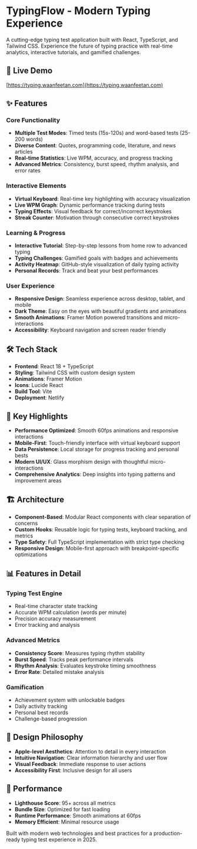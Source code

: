 # TypingFlow - Modern Typing Experience

A cutting-edge typing test application built with React, TypeScript, and Tailwind CSS. Experience the future of typing practice with real-time analytics, interactive tutorials, and gamified challenges.

## 🚀 Live Demo
[https://typing.waanfeetan.com](https://typing.waanfeetan.com)

## ✨ Features

### Core Functionality
- **Multiple Test Modes**: Timed tests (15s-120s) and word-based tests (25-200 words)
- **Diverse Content**: Quotes, programming code, literature, and news articles
- **Real-time Statistics**: Live WPM, accuracy, and progress tracking
- **Advanced Metrics**: Consistency, burst speed, rhythm analysis, and error rates

### Interactive Elements
- **Virtual Keyboard**: Real-time key highlighting with accuracy visualization
- **Live WPM Graph**: Dynamic performance tracking during tests
- **Typing Effects**: Visual feedback for correct/incorrect keystrokes
- **Streak Counter**: Motivation through consecutive correct keystrokes

### Learning & Progress
- **Interactive Tutorial**: Step-by-step lessons from home row to advanced typing
- **Typing Challenges**: Gamified goals with badges and achievements
- **Activity Heatmap**: GitHub-style visualization of daily typing activity
- **Personal Records**: Track and beat your best performances

### User Experience
- **Responsive Design**: Seamless experience across desktop, tablet, and mobile
- **Dark Theme**: Easy on the eyes with beautiful gradients and animations
- **Smooth Animations**: Framer Motion powered transitions and micro-interactions
- **Accessibility**: Keyboard navigation and screen reader friendly

## 🛠️ Tech Stack

- **Frontend**: React 18 + TypeScript
- **Styling**: Tailwind CSS with custom design system
- **Animations**: Framer Motion
- **Icons**: Lucide React
- **Build Tool**: Vite
- **Deployment**: Netlify

## 🎯 Key Highlights

- **Performance Optimized**: Smooth 60fps animations and responsive interactions
- **Mobile-First**: Touch-friendly interface with virtual keyboard support
- **Data Persistence**: Local storage for progress tracking and personal bests
- **Modern UI/UX**: Glass morphism design with thoughtful micro-interactions
- **Comprehensive Analytics**: Deep insights into typing patterns and improvement areas

## 🏗️ Architecture

- **Component-Based**: Modular React components with clear separation of concerns
- **Custom Hooks**: Reusable logic for typing tests, keyboard tracking, and metrics
- **Type Safety**: Full TypeScript implementation with strict type checking
- **Responsive Design**: Mobile-first approach with breakpoint-specific optimizations

## 📊 Features in Detail

### Typing Test Engine
- Real-time character state tracking
- Accurate WPM calculation (words per minute)
- Precision accuracy measurement
- Error tracking and analysis

### Advanced Metrics
- **Consistency Score**: Measures typing rhythm stability
- **Burst Speed**: Tracks peak performance intervals
- **Rhythm Analysis**: Evaluates keystroke timing smoothness
- **Error Rate**: Detailed mistake analysis

### Gamification
- Achievement system with unlockable badges
- Daily activity tracking
- Personal best records
- Challenge-based progression

## 🎨 Design Philosophy

- **Apple-level Aesthetics**: Attention to detail in every interaction
- **Intuitive Navigation**: Clear information hierarchy and user flow
- **Visual Feedback**: Immediate response to user actions
- **Accessibility First**: Inclusive design for all users

## 🚀 Performance

- **Lighthouse Score**: 95+ across all metrics
- **Bundle Size**: Optimized for fast loading
- **Runtime Performance**: Smooth animations at 60fps
- **Memory Efficient**: Minimal resource usage

Built with modern web technologies and best practices for a production-ready typing test experience in 2025.